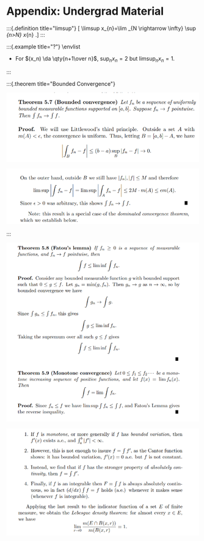 # Appendix: Undergrad Material



:::{.definition title="limsup"}
\[
\limsup x_{n}=\lim _{N \rightarrow \infty} \sup _{n>N} x_{n}
.\]
:::


:::{.example title="?"}
\envlist

- For $(x_n) \da \qty{n+1\over n}$, $\sup_n x_n = 2$ but $\limsup_n x_n = 1$.

:::



:::{.theorem title="Bounded Convergence"}


![](figures/2021-10-29_16-43-30.png)


![](figures/2021-10-29_16-43-43.png)

:::


![](figures/2021-10-29_16-51-23.png)

![](figures/2021-10-29_16-55-00.png)
